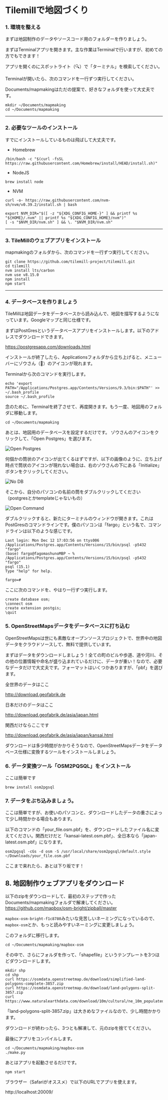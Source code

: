 # Tilemillで地図づくり

### 1. 環境を整える

まずは地図制作のデータやソースコード用のフォルダーを作りましょう。

まずはTerminalアプリを開きます。主な作業はTerminalで行いますが、初めての方でもできます！

アプリを開くのにスポットライト（🔍）で「ターミナル」を検索してください。

Terminalが開いたら、次のコマンドを一行ずつ実行してください。

Documents/mapmakingはただの提案で、好きなフォルダを使って大丈夫です。

```
mkdir ~/Documents/mapmaking
cd ~/Documents/mapmaking
```

---

### 2. 必要なツールのインストール

すでにインストールしているものは飛ばして大丈夫です。

- Homebrew
```
/bin/bash -c "$(curl -fsSL https://raw.githubusercontent.com/Homebrew/install/HEAD/install.sh)"
```

- NodeJS
```
brew install node
```

- NVM
```
curl -o- https://raw.githubusercontent.com/nvm-sh/nvm/v0.39.2/install.sh | bash

export NVM_DIR="$([ -z "${XDG_CONFIG_HOME-}" ] && printf %s "${HOME}/.nvm" || printf %s "${XDG_CONFIG_HOME}/nvm")"
[ -s "$NVM_DIR/nvm.sh" ] && \. "$NVM_DIR/nvm.sh"
```

---

### 3. TileMillのウェブアプリをインストール

mapmakingのフォルダから、次のコマンドを一行ずつ実行してください。

```
git clone https://github.com/tilemill-project/tilemill.git
cd tilemill
nvm install lts/carbon
nvm use v8.15.0
npm install
npm start
```

---

### 4. データベースを作りましょう

TileMillは地図データをデータベースから読み込んで、地図を描写するようになっています。Googleマップと同じ仕様です。

まずはPostGresというデータベースアプリをインストールします。以下のアドレスでダウンロードできます。

https://postgresapp.com/downloads.html

インストールが終了したら、Applicationsフォルダから立ち上げると、メニューバーにゾウさん（🐘）のアイコンが現れます。

Terminalから次のコマンドを実行します。
```
echo 'export PATH="/Applications/Postgres.app/Contents/Versions/9.3/bin:$PATH"' >> ~/.bash_profile
source ~/.bash_profile
```
念のために、Terminalを終了させて、再度開きます。もう一度、地図用のフォルダに移動します。
```
cd ~/Documents/mapmaking
```
あとは、地図用のデータベースを設定するだけです。
ゾウさんのアイコンをクリックして、「Open Postgres」を選びます。

![Open Postgres](tutorial/tut-postgres.png)

何個かの筒状のアイコンが出てくるはずですが、以下の画像のように、立ち上げ時点で筒状のアイコンが現れない場合は、右のゾウさんの下にある「Initialize」ボタンをクリックしてください。

![No DB](tutorial/postgreserror.png)

そこから、自分のパソコンの名前の筒をダブルクリックしてください（postgresとかtemplateじゃないもの）

![Open Command](tutorial/tut-database.png)

ダブルクリックすると、新たにターミナルのウィンドウが開きます。これはPostGresのコマンドラインです。僕のパソコンは「fargo」という名で、コマンドラインは以下のような感じです。
```
Last login: Mon Dec 12 17:03:56 on ttys006
/Applications/Postgres.app/Contents/Versions/15/bin/psql -p5432 "fargo"         
(base) fargo@fagomashunoMBP ~ % /Applications/Postgres.app/Contents/Versions/15/bin/psql -p5432 "fargo"
psql (15.1)
Type "help" for help.

fargo=# 
```

ここに次のコマンドを、やはり一行ずつ実行します。
```
create database osm;
\connect osm
create extension postgis;
\quit
```


### 5. OpenStreetMapsデータをデータベースに打ち込む

OpenStreetMapsは世にも素敵なオープンソースプロジェクトで、世界中の地図データをクラウドソースして、無料で提供しています。

まずはデータをダウンロードしましょう！全ての町のビルや歩道、道や河川、その他の位置情報や命名が盛り込まれているだけに、データが重い！なので、必要なデータだけで大丈夫です。フォーマットはいくつかありますが、「pbf」を選びます。

全世界のデータはここ

http://download.geofabrik.de

日本だけのデータはここ

http://download.geofabrik.de/asia/japan.html

関西だけならここです

http://download.geofabrik.de/asia/japan/kansai.html

ダウンロードは多少時間がかかりそうなので、OpenStreetMapsデータをデータベース仕様に変換するツールをインストールしましょう。

### 6. データ変換ツール「OSM2PQSQL」をインストール

ここは簡単です
```
brew install osm2pgsql
```

### 7. データをぶち込みましょう。

ここは簡単ですが、お使いのパソコンと、ダウンロードしたデータの重さによって少し時間かかる場合もあります。

以下のコマンドの「your_file.osm.pbf」を、ダウンロードしたファイル名に変えてください。関西だけだと「kansai-latest.osm.pbf」、全日本なら「japan-latest.osm.pbf」になります。

```
osm2pgsql -cGs -d osm -S /usr/local/share/osm2pgsql/default.style ~/Downloads/your_file.osm.pbf
```

ここまで来れたら、あとは下り坂です！


## 8. 地図制作ウェブアプリをダウンロード

以下のzipをダウンロードして、最初のステップで作ったDocuments/mapmakingフォルダで解凍してください。
https://github.com/mapbox/osm-bright/zipball/master 

`mapbox-osm-bright-f1c8780`みたいな見苦しいネーミングになっているので、`mapbox-osm`とか、もっと読みやすいネーミングに変更しましょう。

このフォルダに移行します。

```
cd ~/Documents/mapmaking/mapbox-osm
```

その中で、さらにフォルダを作って、「shapefile」というテンプレートを3つほどダウンロードします。

```
mkdir shp
cd shp
curl https://osmdata.openstreetmap.de/download/simplified-land-polygons-complete-3857.zip
curl https://osmdata.openstreetmap.de/download/land-polygons-split-3857.zip
curl https://www.naturalearthdata.com/download/10m/cultural/ne_10m_populated_places.zip
```

「land-polygons-split-3857.zip」は大きめなファイルなので、少し時間かかります。

ダウンロードが終わったら、3つとも解凍して、元のzipを捨ててください。

最後にアプリをコンパイルします。
```
cd ~/Documents/mapmaking/mapbox-osm
./make.py
```

あとはアプリを起動させるだけです。

```
npm start
```

ブラウザー（Safariがオススメ）で以下のURLでアプリを使えます。

http://localhost:20009/


